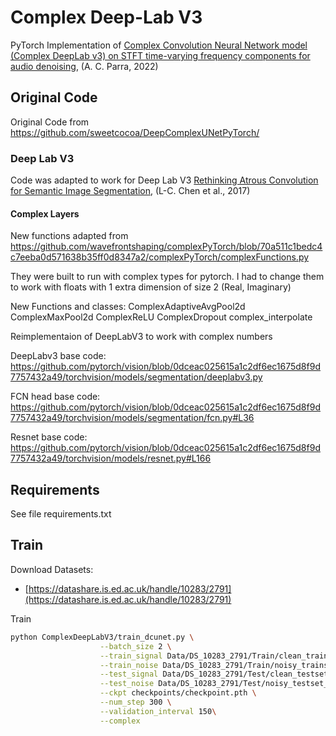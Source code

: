 # Complex Deep-Lab V3


PyTorch Implementation of [Complex Convolution Neural Network model (Complex DeepLab v3) on STFT time-varying frequency components for audio denoising](https://www.researchgate.net/publication/366517727_Complex_Convolution_Neural_Network_model_Complex_DeepLab_v3_on_STFT_time-varying_frequency_components_for_audio_denoising), (A. C. Parra, 2022) 


## Original Code

Original Code from https://github.com/sweetcocoa/DeepComplexUNetPyTorch/

### Deep Lab V3
Code was adapted to work for Deep Lab V3 [Rethinking Atrous Convolution for Semantic Image Segmentation](https://arxiv.org/abs/1706.05587), (L-C. Chen et al., 2017) 

#### Complex Layers
New functions adapted from https://github.com/wavefrontshaping/complexPyTorch/blob/70a511c1bedc4c7eeba0d571638b35ff0d8347a2/complexPyTorch/complexFunctions.py

They were built to run with complex types for pytorch. 
I had to change them to work with floats with 1 extra dimension of size 2 (Real, Imaginary)

New Functions and classes:
ComplexAdaptiveAvgPool2d
ComplexMaxPool2d
ComplexReLU
ComplexDropout
complex_interpolate


Reimplementaion of DeepLabV3 to work with complex numbers

DeepLabv3 base code: https://github.com/pytorch/vision/blob/0dceac025615a1c2df6ec1675d8f9d7757432a49/torchvision/models/segmentation/deeplabv3.py

FCN head base code: https://github.com/pytorch/vision/blob/0dceac025615a1c2df6ec1675d8f9d7757432a49/torchvision/models/segmentation/fcn.py#L36

Resnet base code: https://github.com/pytorch/vision/blob/0dceac025615a1c2df6ec1675d8f9d7757432a49/torchvision/models/resnet.py#L166




## Requirements
See file requirements.txt

## Train

Download Datasets:
- [https://datashare.is.ed.ac.uk/handle/10283/2791](https://datashare.is.ed.ac.uk/handle/10283/2791)

Train
```bash
python ComplexDeepLabV3/train_dcunet.py \
					--batch_size 2 \
					--train_signal Data/DS_10283_2791/Train/clean_trainset_28spk_wav \
					--train_noise Data/DS_10283_2791/Train/noisy_trainset_28spk_wav \
					--test_signal Data/DS_10283_2791/Test/clean_testset_wav \
					--test_noise Data/DS_10283_2791/Test/noisy_testset_wav \
					--ckpt checkpoints/checkpoint.pth \
					--num_step 300 \
					--validation_interval 150\
					--complex                   
```